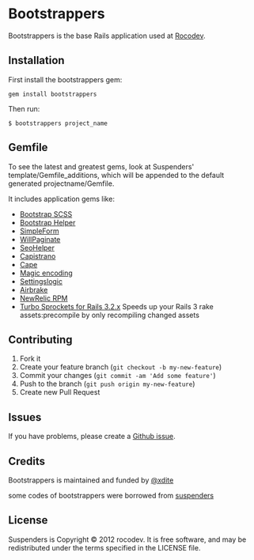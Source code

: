 # Bootstrappers

Bootstrappers is the base Rails application used at [Rocodev](http://rocodev.com).

## Installation

First install the bootstrappers gem:

    gem install bootstrappers

Then run:

    $ bootstrappers project_name


## Gemfile

To see the latest and greatest gems, look at Suspenders' template/Gemfile_additions, which will be appended to the default generated projectname/Gemfile.


It includes application gems like:

* [Bootstrap SCSS](https://github.com/anjlab/bootstrap-rails)
* [Bootstrap Helper](https://github.com/xdite/bootstrap-helper)
* [SimpleForm](https://github.com/plataformatec/simple_form)
* [WillPaginate](https://github.com/mislav/will_paginate/)
* [SeoHelper](https://github.com/techbang/seo_helper)
* [Capistrano](https://github.com/capistrano/capistrano)
* [Cape](https://github.com/njonsson/cape)
* [Magic encoding](https://github.com/m-ryan/magic_encoding)
* [Settingslogic](https://github.com/binarylogic/settingslogic)
* [Airbrake](https://github.com/airbrake/airbrake)
* [NewRelic RPM](https://github.com/newrelic/rpm)
* [Turbo Sprockets for Rails 3.2.x](https://github.com/ndbroadbent/turbo-sprockets-rails3) Speeds up your Rails 3 rake assets:precompile by only recompiling changed assets


## Contributing

1. Fork it
2. Create your feature branch (`git checkout -b my-new-feature`)
3. Commit your changes (`git commit -am 'Add some feature'`)
4. Push to the branch (`git push origin my-new-feature`)
5. Create new Pull Request


## Issues


If you have problems, please create a [Github issue](https://github.com/xdite/bootstrappers/issues).

## Credits

Bootstrappers is maintained and funded by [@xdite](http://github.com/xdite)

some codes of bootstrappers were borrowed from [suspenders](https://github.com/thoughtbot/suspenders)


License
-------

Suspenders is Copyright © 2012 rocodev. It is free software, and may be redistributed under the terms specified in the LICENSE file.
